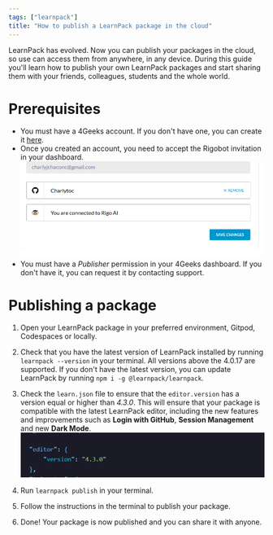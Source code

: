 ```yaml
---
tags: ["learnpack"]
title: "How to publish a LearnPack package in the cloud"
---
```


LearnPack has evolved. Now you can publish your packages in the cloud, so use can access them from anywhere, in any device. During this guide you'll learn how to publish your own LearnPack packages and start sharing them with your friends, colleagues, students and the whole world.

# Prerequisites

- You must have a 4Geeks account. If you don't have one, you can create it [here](https://4geeks.com/pricing).
- Once you created an account, you need to accept the Rigobot invitation in your dashboard.
  ![Rigobot connected](rigobot-connected.png)
- You must have a _Publisher_ permission in your 4Geeks dashboard. If you don't have it, you can request it by contacting support.

# Publishing a package

1. Open your LearnPack package in your preferred environment, Gitpod, Codespaces or locally.

2. Check that you have the latest version of LearnPack installed by running `learnpack --version` in your terminal. All versions above the 4.0.17 are supported. If you don't have the latest version, you can update LearnPack by running `npm i -g @learnpack/learnpack`.

3. Check the `learn.json` file to ensure that the `editor.version` has a version equal or higher than _4.3.0_. This will ensure that your package is compatible with the latest LearnPack editor, including the new features and improvements such as **Login with GitHub**, **Session Management** and new **Dark Mode**.
   ![learnpack-editor learn.json](learnpack-editor.png)
4. Run `learnpack publish` in your terminal.

5. Follow the instructions in the terminal to publish your package.

6. Done! Your package is now published and you can share it with anyone.
